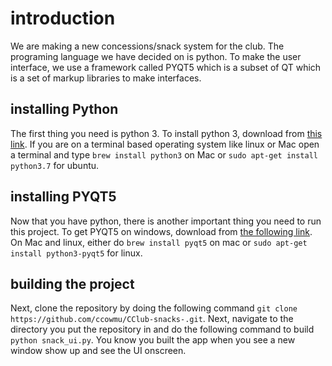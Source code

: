 # introduction
We are making a new  concessions/snack system for the club. The programing language we have decided on is python. To make the user interface, we use a framework called PYQT5 which is a subset of QT which is a set of markup libraries to make interfaces.
## installing Python
The first thing you need is python 3. To install python 3, download from [this link](https://www.python.org/downloads/). If you are on a terminal based operating system like linux or Mac open a terminal and type `brew install python3` on Mac or `sudo apt-get install python3.7` for ubuntu.
## installing PYQT5
Now that you have python, there is another important thing you need to run this project. To get PYQT5 on windows, download from [the following link](https://www.riverbankcomputing.com/software/pyqt/download5). On Mac and linux, either do `brew install pyqt5` on mac  or `sudo apt-get install python3-pyqt5` for linux. 
## building the project
Next, clone the repository by doing the following command `git clone https://github.com/ccowmu/CClub-snacks-.git`. Next, navigate to the directory you put the repository in and do the following command to build `python snack_ui.py`. You know you built the app when you see a new window show up and see the UI onscreen.